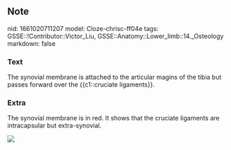 ## Note
nid: 1661020711207
model: Cloze-chrisc-ff04e
tags: GSSE::!Contributor::Victor_Liu, GSSE::Anatomy::Lower_limb::14._Osteology
markdown: false

### Text
The synovial membrane is attached to the articular magins of the tibia but passes forward over the {{c1::cruciate ligaments}}.

### Extra
The synovial membrane is in red. It shows that the cruciate
ligaments are intracapsular but extra-synovial.
<div><img src=
"paste-7a59843f61efacb3998b8973eba0bccf6957dbd7.jpg"></div>
